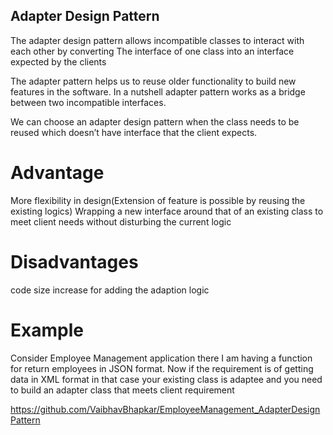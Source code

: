 ## Adapter Design Pattern ##

The adapter design pattern allows incompatible classes to interact with each other by converting The interface of one class into an interface expected by the clients

The adapter pattern helps us to reuse older functionality to build new features in the software. In a nutshell adapter pattern works as a bridge between two incompatible interfaces.

We can choose an adapter design pattern when the class needs to be reused which doesn’t have interface that the client expects.

# Advantage 

More flexibility in design(Extension of feature is possible by reusing the existing logics)
Wrapping a new interface around that of an existing class to meet client needs without disturbing the current logic

# Disadvantages 

code size increase for adding the adaption logic

# Example 

Consider Employee Management application there I am having a function for return employees in JSON format.
Now if the requirement is of getting data in XML format in that case your existing class is adaptee and you need to build an adapter class that meets client requirement

https://github.com/VaibhavBhapkar/EmployeeManagement_AdapterDesignPattern
